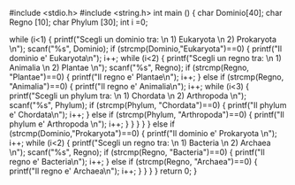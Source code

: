 #include <stdio.h>
#include <string.h>
int main ()
{ char Dominio[40];
  char Regno [10];
  char Phylum [30];
  int i =0;

while (i<1)
{
    printf("Scegli un dominio tra: \n 1) Eukaryota \n 2) Prokaryota \n");
    scanf("%s", Dominio);
    if (strcmp(Dominio,"Eukaryota")==0)
    {
        printf("Il dominio e' Eukaryota\n");
        i++;
        while (i<2)
        {
            printf("Scegli un regno tra: \n 1) Animalia \n 2) Plantae \n");
            scanf("%s", Regno);
            if (strcmp(Regno, "Plantae")==0)
            {
            printf("Il regno e' Plantae\n");
            i++;
            }
            else if (strcmp(Regno, "Animalia")==0)
            {
            printf("Il regno e' Animalia\n");
            i++;
            while (i<3)
            {
                printf("Scegli un phylum tra: \n 1) Chordata \n 2) Arthropoda \n");
                scanf("%s", Phylum);
                if (strcmp(Phylum, "Chordata")==0)
                {
                printf("Il phylum e' Chordata\n");
                i++;
                }
                else if (strcmp(Phylum, "Arthropoda")==0)
                {
                printf("Il phylum e' Arthropoda \n");
                i++;
                }
                }
            }
        }
    }
    else if (strcmp(Dominio,"Prokaryota")==0)
    {
        printf("Il dominio e' Prokaryota \n");
        i++;
        while (i<2)
        {
            printf("Scegli un regno tra: \n 1) Bacteria \n 2) Archaea \n");
            scanf("%s", Regno);
            if (strcmp(Regno, "Bacteria")==0)
            {
            printf("Il regno e' Bacteria\n");
            i++;
            }
            else if (strcmp(Regno, "Archaea")==0)
            {
            printf("Il regno e' Archaea\n");
            i++;
            }
        }
    }
}
return 0;
}
